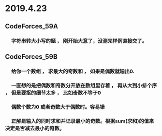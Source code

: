 # 2019.4.23
## CodeForces_59A
### &emsp; 字符串转大小写的题 ， 刚开始大意了，没测完样例直接交了。
## CodeForces_59B
### &emsp; 给你一个数组 ， 求最大的奇数和 ， 如果是偶数就输出0.
### &emsp; 一直想的是把偶数和奇数分开放在数组里存着 ， 再从大到小排个序 ， 但是要抠的细节太多 ， 比如奇数不等于0
### &emsp; 偶数个数为0 或者奇数大于偶数时。容易错
### &emsp; 正解是输入的同时求和并记录最小的奇数。根据sum(求和)的值来决定是否减去最小的奇数。
